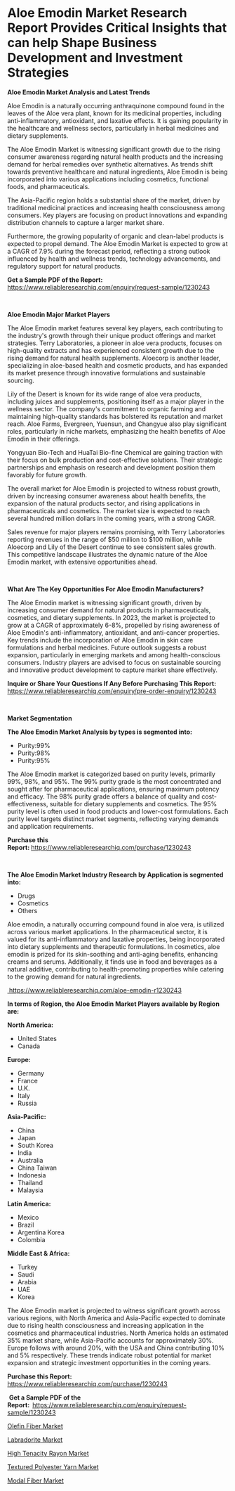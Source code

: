 <p><h1>Aloe Emodin Market Research Report Provides Critical Insights that can help Shape Business Development and Investment Strategies</h1></p><p><strong>Aloe Emodin Market Analysis and Latest Trends</strong></p>
<p><p>Aloe Emodin is a naturally occurring anthraquinone compound found in the leaves of the Aloe vera plant, known for its medicinal properties, including anti-inflammatory, antioxidant, and laxative effects. It is gaining popularity in the healthcare and wellness sectors, particularly in herbal medicines and dietary supplements.</p><p>The Aloe Emodin Market is witnessing significant growth due to the rising consumer awareness regarding natural health products and the increasing demand for herbal remedies over synthetic alternatives. As trends shift towards preventive healthcare and natural ingredients, Aloe Emodin is being incorporated into various applications including cosmetics, functional foods, and pharmaceuticals. </p><p>The Asia-Pacific region holds a substantial share of the market, driven by traditional medicinal practices and increasing health consciousness among consumers. Key players are focusing on product innovations and expanding distribution channels to capture a larger market share. </p><p>Furthermore, the growing popularity of organic and clean-label products is expected to propel demand. The Aloe Emodin Market is expected to grow at a CAGR of 7.9% during the forecast period, reflecting a strong outlook influenced by health and wellness trends, technology advancements, and regulatory support for natural products.</p></p>
<p><strong>Get a Sample PDF of the Report:&nbsp;</strong> <a href="https://www.reliableresearchiq.com/enquiry/request-sample/1230243?utm_campaign=104&utm_medium=2&utm_source=Github&utm_content=ia&utm_term=01042025&utm_id=aloe-emodin">https://www.reliableresearchiq.com/enquiry/request-sample/1230243</a></p>
<p>&nbsp;</p>
<p><strong>Aloe Emodin Major Market Players</strong></p>
<p><p>The Aloe Emodin market features several key players, each contributing to the industry's growth through their unique product offerings and market strategies. Terry Laboratories, a pioneer in aloe vera products, focuses on high-quality extracts and has experienced consistent growth due to the rising demand for natural health supplements. Aloecorp is another leader, specializing in aloe-based health and cosmetic products, and has expanded its market presence through innovative formulations and sustainable sourcing.</p><p>Lily of the Desert is known for its wide range of aloe vera products, including juices and supplements, positioning itself as a major player in the wellness sector. The company's commitment to organic farming and maintaining high-quality standards has bolstered its reputation and market reach. Aloe Farms, Evergreen, Yuensun, and Changyue also play significant roles, particularly in niche markets, emphasizing the health benefits of Aloe Emodin in their offerings.</p><p>Yongyuan Bio-Tech and HuaTai Bio-fine Chemical are gaining traction with their focus on bulk production and cost-effective solutions. Their strategic partnerships and emphasis on research and development position them favorably for future growth.</p><p>The overall market for Aloe Emodin is projected to witness robust growth, driven by increasing consumer awareness about health benefits, the expansion of the natural products sector, and rising applications in pharmaceuticals and cosmetics. The market size is expected to reach several hundred million dollars in the coming years, with a strong CAGR.</p><p>Sales revenue for major players remains promising, with Terry Laboratories reporting revenues in the range of $50 million to $100 million, while Aloecorp and Lily of the Desert continue to see consistent sales growth. This competitive landscape illustrates the dynamic nature of the Aloe Emodin market, with extensive opportunities ahead.</p></p>
<p>&nbsp;</p>
<p><strong>What Are The Key Opportunities For Aloe Emodin Manufacturers?</strong></p>
<p><p>The Aloe Emodin market is witnessing significant growth, driven by increasing consumer demand for natural products in pharmaceuticals, cosmetics, and dietary supplements. In 2023, the market is projected to grow at a CAGR of approximately 6-8%, propelled by rising awareness of Aloe Emodin's anti-inflammatory, antioxidant, and anti-cancer properties. Key trends include the incorporation of Aloe Emodin in skin care formulations and herbal medicines. Future outlook suggests a robust expansion, particularly in emerging markets and among health-conscious consumers. Industry players are advised to focus on sustainable sourcing and innovative product development to capture market share effectively.</p></p>
<p><strong>Inquire or Share Your Questions If Any Before Purchasing This Report:</strong> <a href="https://www.reliableresearchiq.com/enquiry/pre-order-enquiry/1230243?utm_campaign=104&utm_medium=2&utm_source=Github&utm_content=ia&utm_term=01042025&utm_id=aloe-emodin">https://www.reliableresearchiq.com/enquiry/pre-order-enquiry/1230243</a></p>
<p>&nbsp;</p>
<p><strong>Market Segmentation</strong></p>
<p><strong>The Aloe Emodin Market Analysis by types is segmented into:</strong></p>
<p><ul><li>Purity:99%</li><li>Purity:98%</li><li>Purity:95%</li></ul></p>
<p><p>The Aloe Emodin market is categorized based on purity levels, primarily 99%, 98%, and 95%. The 99% purity grade is the most concentrated and sought after for pharmaceutical applications, ensuring maximum potency and efficacy. The 98% purity grade offers a balance of quality and cost-effectiveness, suitable for dietary supplements and cosmetics. The 95% purity level is often used in food products and lower-cost formulations. Each purity level targets distinct market segments, reflecting varying demands and application requirements.</p></p>
<p><strong>Purchase this Report:&nbsp;</strong><a href="https://www.reliableresearchiq.com/purchase/1230243?utm_campaign=104&utm_medium=2&utm_source=Github&utm_content=ia&utm_term=01042025&utm_id=aloe-emodin">https://www.reliableresearchiq.com/purchase/1230243</a></p>
<p>&nbsp;</p>
<p><strong>The Aloe Emodin Market Industry Research by Application is segmented into:</strong></p>
<p><ul><li>Drugs</li><li>Cosmetics</li><li>Others</li></ul></p>
<p><p>Aloe emodin, a naturally occurring compound found in aloe vera, is utilized across various market applications. In the pharmaceutical sector, it is valued for its anti-inflammatory and laxative properties, being incorporated into dietary supplements and therapeutic formulations. In cosmetics, aloe emodin is prized for its skin-soothing and anti-aging benefits, enhancing creams and serums. Additionally, it finds use in food and beverages as a natural additive, contributing to health-promoting properties while catering to the growing demand for natural ingredients.</p></p>
<p><a href="https://www.reliableresearchiq.com/aloe-emodin-r1230243?utm_campaign=104&utm_medium=2&utm_source=Github&utm_content=ia&utm_term=01042025&utm_id=aloe-emodin">&nbsp;https://www.reliableresearchiq.com/aloe-emodin-r1230243</a></p>
<p><strong>In terms of Region, the Aloe Emodin Market Players available by Region are:</strong></p>
<p>
    <p> <strong> North America: </strong>
        <ul>
            <li>United States</li>
            <li>Canada</li>
        </ul>
        </p> 
    <p> <strong> Europe: </strong>
        <ul>
            <li>Germany</li>
            <li>France</li>
            <li>U.K.</li>
            <li>Italy</li>
            <li>Russia</li>
        </ul>
        </p> 
    <p> <strong> Asia-Pacific: </strong>
        <ul>
            <li>China</li>
            <li>Japan</li>
            <li>South Korea</li>
            <li>India</li>
            <li>Australia</li>
            <li>China Taiwan</li>
            <li>Indonesia</li>
            <li>Thailand</li>
            <li>Malaysia</li>
        </ul>
        </p> 
    <p> <strong> Latin America: </strong>
        <ul>
            <li>Mexico</li>
            <li>Brazil</li>
            <li>Argentina Korea</li>
            <li>Colombia</li>
        </ul>
        </p> 
    <p> <strong> Middle East & Africa: </strong>
        <ul>
            <li>Turkey</li>
            <li>Saudi</li>
            <li>Arabia</li>
            <li>UAE</li>
            <li>Korea</li>
        </ul>
    </p>
    </p>
<p><p>The Aloe Emodin market is projected to witness significant growth across various regions, with North America and Asia-Pacific expected to dominate due to rising health consciousness and increasing application in the cosmetics and pharmaceutical industries. North America holds an estimated 35% market share, while Asia-Pacific accounts for approximately 30%. Europe follows with around 20%, with the USA and China contributing 10% and 5% respectively. These trends indicate robust potential for market expansion and strategic investment opportunities in the coming years.</p></p>
<p><strong>Purchase this Report: </strong><a href="https://www.reliableresearchiq.com/purchase/1230243?utm_campaign=104&utm_medium=2&utm_source=Github&utm_content=ia&utm_term=01042025&utm_id=aloe-emodin">https://www.reliableresearchiq.com/purchase/1230243</a></p>
<p>&nbsp;<strong>Get a Sample PDF of the Report:&nbsp;&nbsp;</strong><a href="https://www.reliableresearchiq.com/enquiry/request-sample/1230243?utm_campaign=104&utm_medium=2&utm_source=Github&utm_content=ia&utm_term=01042025&utm_id=aloe-emodin">https://www.reliableresearchiq.com/enquiry/request-sample/1230243</a></p>
<p><strong></strong></p>
<p><p><a href="https://github.com/kleyderoomes/Market-Research-Report-List-1/blob/main/olefin-fiber-market.md?utm_campaign=104&utm_medium=2&utm_source=Github&utm_content=ia&utm_term=01042025&utm_id=aloe-emodin">Olefin Fiber Market</a></p><p><a href="https://github.com/cavushjla/Market-Research-Report-List-1/blob/main/labradorite-market.md?utm_campaign=104&utm_medium=2&utm_source=Github&utm_content=ia&utm_term=01042025&utm_id=aloe-emodin">Labradorite Market</a></p><p><a href="https://github.com/coricnzati/Market-Research-Report-List-1/blob/main/high-tenacity-rayon-market.md?utm_campaign=104&utm_medium=2&utm_source=Github&utm_content=ia&utm_term=01042025&utm_id=aloe-emodin">High Tenacity Rayon Market</a></p><p><a href="https://github.com/hoppeellia6b/Market-Research-Report-List-1/blob/main/textured-polyester-yarn-market.md?utm_campaign=104&utm_medium=2&utm_source=Github&utm_content=ia&utm_term=01042025&utm_id=aloe-emodin">Textured Polyester Yarn Market</a></p><p><a href="https://github.com/evraltandre36/Market-Research-Report-List-1/blob/main/modal-fiber-market.md?utm_campaign=104&utm_medium=2&utm_source=Github&utm_content=ia&utm_term=01042025&utm_id=aloe-emodin">Modal Fiber Market</a></p></p>